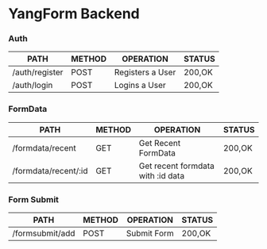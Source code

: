 # YangForm Backend

### Auth

| PATH           | METHOD | OPERATION        | STATUS |
| -------------- | ------ | ---------------- | ------ |
| /auth/register | POST   | Registers a User | 200,OK |
| /auth/login    | POST   | Logins a User    | 200,OK |

### FormData

| PATH                 | METHOD | OPERATION                         | STATUS |
| -------------------- | ------ | --------------------------------- | ------ |
| /formdata/recent     | GET    | Get Recent FormData               | 200,OK |
| /formdata/recent/:id | GET    | Get recent formdata with :id data | 200,OK |

### Form Submit

| PATH            | METHOD | OPERATION   | STATUS |
| --------------- | ------ | ----------- | ------ |
| /formsubmit/add | POST   | Submit Form | 200,OK |
